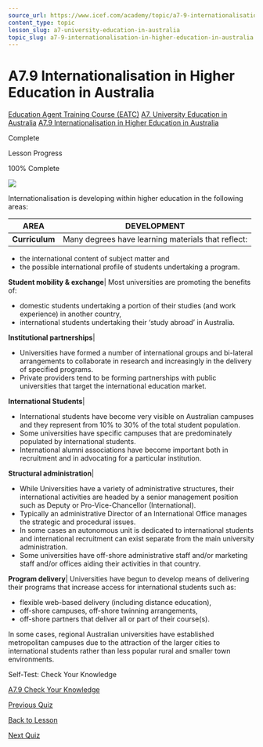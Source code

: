 ```yaml
---
source_url: https://www.icef.com/academy/topic/a7-9-internationalisation-in-higher-education-in-australia/
content_type: topic
lesson_slug: a7-university-education-in-australia
topic_slug: a7-9-internationalisation-in-higher-education-in-australia
---
```


# A7.9 Internationalisation in Higher Education in Australia

[Education Agent Training Course (EATC)](https://www.icef.com/academy/courses/education-agent-training-course-eatc/) [A7. University Education in Australia](https://www.icef.com/academy/lessons/a7-university-education-in-australia/) [A7.9 Internationalisation in Higher Education in Australia](https://www.icef.com/academy/topic/a7-9-internationalisation-in-higher-education-in-australia/)

Complete

Lesson Progress 

100% Complete 

![](https://www.icef.com/academy/wp-content/uploads/2022/09/kyle-glenn-nXt5HtLmlgE-unsplash-1024x683.jpg)

Internationalisation is developing within higher education in the following areas:

**AREA**| **DEVELOPMENT**  
---|---  
**Curriculum**|  Many degrees have learning materials that reflect:  


  * the international content of subject matter and
  * the possible international profile of students undertaking a program.

  
**Student mobility & exchange**| Most universities are promoting the benefits of:  


  * domestic students undertaking a portion of their studies (and work experience) in another country,
  * international students undertaking their ‘study abroad’ in Australia.

  
**Institutional partnerships**| 

  * Universities have formed a number of international groups and bi-lateral arrangements to collaborate in research and increasingly in the delivery of specified programs.
  * Private providers tend to be forming partnerships with public universities that target the international education market.

  
**International Students**| 

  * International students have become very visible on Australian campuses and they represent from 10% to 30% of the total student population.
  * Some universities have specific campuses that are predominately populated by international students.
  * International alumni associations have become important both in recruitment and in advocating for a particular institution.

  
**Structural administration**| 

  * While Universities have a variety of administrative structures, their international activities are headed by a senior management position such as Deputy or Pro-Vice-Chancellor (International).
  * Typically an administrative Director of an International Office manages the strategic and procedural issues.
  * In some cases an autonomous unit is dedicated to international students and international recruitment can exist separate from the main university administration.
  * Some universities have off-shore administrative staff and/or marketing staff and/or offices aiding their activities in that country.

  
**Program delivery**|  Universities have begun to develop means of delivering their programs that increase access for international students such as:  


  * flexible web-based delivery (including distance education),
  * off-shore campuses, off-shore twinning arrangements,
  * off-shore partners that deliver all or part of their course(s).

  
In some cases, regional Australian universities have established metropolitan campuses due to the attraction of the larger cities to international students rather than less popular rural and smaller town environments.  
  
Self-Test: Check Your Knowledge

[ A7.9 Check Your Knowledge ](https://www.icef.com/academy/quizzes/a7-9-check-your-knowledge/)

[ Previous Quiz ](https://www.icef.com/academy/quizzes/a7-8-check-your-knowledge/)

[Back to Lesson](https://www.icef.com/academy/lessons/a7-university-education-in-australia/)

[ Next Quiz ](https://www.icef.com/academy/quizzes/a7-9-check-your-knowledge/)
